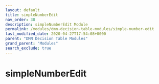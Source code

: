 ```yaml
---
layout: default
title: simpleNumberEdit
nav_order: 38
description: simpleNumberEdit Module
permalink: /modules/dmn-decision-table-modules/simple-number-edit
last_modified_date: 2020-04-27T17:54:08+0000
parent: "DMN Decision Table Modules"
grand_parent: "Modules"
search_exclude: true
---
```


# simpleNumberEdit
